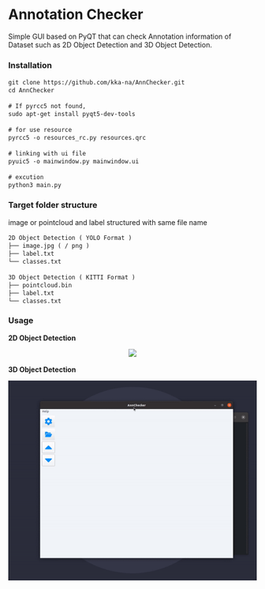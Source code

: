 # Annotation Checker

Simple GUI based on PyQT that can check Annotation information of Dataset such as 2D Object Detection and 3D Object Detection.

### Installation

```
git clone https://github.com/kka-na/AnnChecker.git
cd AnnChecker

# If pyrcc5 not found,
sudo apt-get install pyqt5-dev-tools

# for use resource
pyrcc5 -o resources_rc.py resources.qrc 

# linking with ui file
pyuic5 -o mainwindow.py mainwindow.ui

# excution
python3 main.py
```

### Target folder structure

image or pointcloud and label structured with same file name 

    2D Object Detection ( YOLO Format )
    ├── image.jpg ( / png )
    ├── label.txt 
    └── classes.txt 

    3D Object Detection ( KITTI Format )
    ├── pointcloud.bin
    ├── label.txt 
    └── classes.txt 

### Usage

**2D Object Detection**
<p align="center">
  <img width="800" src="/documentation/test_multiple.gif"/>
</p>

**3D Object Detection**
<p align="center">
  <img width="800" src="/documentation/test_3d.gif"/>
</p>